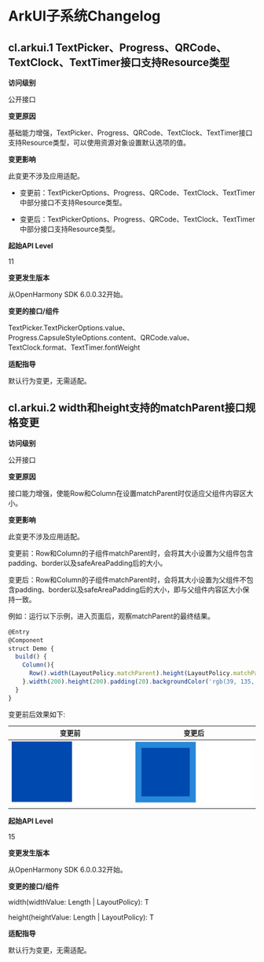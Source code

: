 # ArkUI子系统Changelog

## cl.arkui.1 TextPicker、Progress、QRCode、TextClock、TextTimer接口支持Resource类型

**访问级别**

公开接口

**变更原因**

基础能力增强，TextPicker、Progress、QRCode、TextClock、TextTimer接口支持Resource类型，可以使用资源对象设置默认选项的值。

**变更影响**

此变更不涉及应用适配。

- 变更前：TextPickerOptions、Progress、QRCode、TextClock、TextTimer中部分接口不支持Resource类型。

- 变更后：TextPickerOptions、Progress、QRCode、TextClock、TextTimer中部分接口支持Resource类型。


**起始API Level**

11

**变更发生版本**

从OpenHarmony SDK 6.0.0.32开始。

**变更的接口/组件**

TextPicker.TextPickerOptions.value、Progress.CapsuleStyleOptions.content、QRCode.value、TextClock.format、TextTimer.fontWeight

**适配指导**

默认行为变更，无需适配。

## cl.arkui.2 width和height支持的matchParent接口规格变更

**访问级别**

公开接口

**变更原因**

接口能力增强，使能Row和Column在设置matchParent时仅适应父组件内容区大小。

**变更影响**

此变更不涉及应用适配。

变更前：Row和Column的子组件matchParent时，会将其大小设置为父组件包含padding、border以及safeAreaPadding后的大小。

变更后：Row和Column的子组件matchParent时，会将其大小设置为父组件不包含padding、border以及safeAreaPadding后的大小，即与父组件内容区大小保持一致。

例如：运行以下示例，进入页面后，观察matchParent的最终结果。

```ts
@Entry
@Component
struct Demo {
  build() {
    Column(){
      Row().width(LayoutPolicy.matchParent).height(LayoutPolicy.matchParent).backgroundColor('rgb(0, 74, 175)')
    }.width(200).height(200).padding(20).backgroundColor('rgb(39, 135, 217)')
  }
}
```

变更前后效果如下:

|变更前|变更后|
|--|--|
|![变更前效果](figures/match_parent_before.jpeg)|![变更后效果](figures/match_parent_after.jpeg)|

**起始API Level**

15

**变更发生版本**

从OpenHarmony SDK 6.0.0.32开始。

**变更的接口/组件**

width(widthValue: Length | LayoutPolicy): T

height(heightValue: Length | LayoutPolicy): T

**适配指导**

默认行为变更，无需适配。